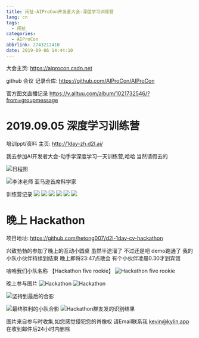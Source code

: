 ```yaml
---
title: 闲扯-AIProCon开发者大会-深度学习训练营
lang: cn
tags:
  - 闲扯
categories:
  - AIProCon
abbrlink: 2743212410
date: 2019-09-06 14:44:10
---
```


大会主页: https://aiprocon.csdn.net

github 会议 记录仓库: https://github.com/AIProCon/AIProCon

官方图文直播记录 https://v.alltuu.com/album/1021732546/?from=groupmessage


# 2019.09.05 深度学习训练营
培训ppt/资料 主页: http://1day-zh.d2l.ai/

我去参加AI开发者大会-动手学深度学习一天训练营,哈哈 当然请假去的

 
![日程图](https://cdn.jsdelivr.net/gh/tdouguo/blog/static/aiprocon/d2l_info.png)

![李沐老师 亚马逊首席科学家](https://cdn.jsdelivr.net/gh/tdouguo/blog/static/aiprocon/d2_limi.png)

训练营记录
![](https://cdn.jsdelivr.net/gh/tdouguo/blog/static/aiprocon/d2l01.png)
![](https://cdn.jsdelivr.net/gh/tdouguo/blog/static/aiprocon/d2l02.png)
![](https://cdn.jsdelivr.net/gh/tdouguo/blog/static/aiprocon/d2l03.png)
![](https://cdn.jsdelivr.net/gh/tdouguo/blog/static/aiprocon/d2l04.png)
![](https://cdn.jsdelivr.net/gh/tdouguo/blog/static/aiprocon/d2l05.png)
![](https://cdn.jsdelivr.net/gh/tdouguo/blog/static/aiprocon/d2l06.png)


# 晚上 Hackathon
项目地址: https://github.com/hetong007/d2l-1day-cv-hackathon

兴致勃勃的参加了晚上的互动小圆桌  虽然半途溜了 不过还是吧 demo跑通了
我的小队小伙伴持续到结束 晚上即将23:47点散会 有个小伙伴凌晨0.30才到宾馆

哈哈我们小队名称 【Hackathon five rookie】
![Hackathon five rookie](https://cdn.jsdelivr.net/gh/tdouguo/blog/static/aiprocon/hack-xd.png)


晚上参与图片
![Hackathon](https://cdn.jsdelivr.net/gh/tdouguo/blog/static/aiprocon/hack01.png)
![Hackathon](https://cdn.jsdelivr.net/gh/tdouguo/blog/static/aiprocon/hack02.png)


![坚持到最后的合影](https://cdn.jsdelivr.net/gh/tdouguo/blog/static/aiprocon/hack-all.jpg)

![最终胜利的小队合影](https://cdn.jsdelivr.net/gh/tdouguo/blog/static/aiprocon/hack-no-1.png)
![Hackathon群友发的识别结果](https://cdn.jsdelivr.net/gh/tdouguo/blog/static/aiprocon/hack-result.png)


图片来自参与时收集,如您感觉侵犯您的肖像权 请Email联系我 kevin@kylin.app 在收到邮件后24小时内删除